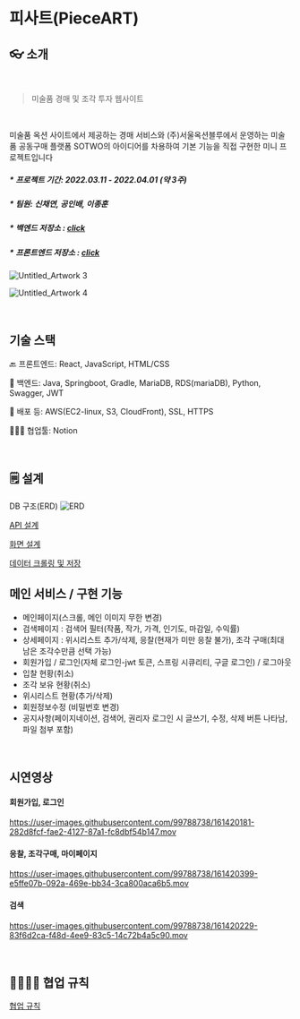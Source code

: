 # 피사트(PieceART)

## 👓 소개

<br>

> 미술품 경매 및 조각 투자 웹사이트
<br>

미술품 옥션 사이트에서 제공하는 경매 서비스와 (주)서울옥션블루에서 운영하는 미술품 공동구매 플랫폼 SOTWO의 아이디어를 차용하여 기본 기능을 직접 구현한 미니 프로젝트입니다

##### * 프로젝트 기간: 2022.03.11 - 2022.04.01 (약 3주)
##### * 팀원: 신채연, 공인배, 이종훈
##### * 백엔드 저장소 : <a href="https://github.com/botonger/pieceart_back">click</a>
##### * 프론트엔드 저장소 : <a href="https://github.com/botonger/pieceart_front">click</a>


![Untitled_Artwork 3](https://user-images.githubusercontent.com/99788738/161419579-4c364267-f288-4938-bdab-bb00472598be.jpg)

![Untitled_Artwork 4](https://user-images.githubusercontent.com/99788738/161419585-5f9f80ad-5bfd-4c16-95d1-3180875d00f8.jpg)


<br>

## 기술 스택

🔙 프론트엔드: React, JavaScript, HTML/CSS

📲 백엔드: Java, Springboot, Gradle, MariaDB, RDS(mariaDB), Python, Swagger, JWT

📃 배포 등: AWS(EC2-linux, S3, CloudFront), SSL, HTTPS

👨‍👨‍👧  협업툴: Notion

<br>

## 🗒 설계

DB 구조(ERD)
![ERD](https://user-images.githubusercontent.com/99788738/161421512-bfe5b98e-1db3-4636-b77f-9be1e2d37f4e.png)

<a href="https://github.com/botonger/pieceart_back/blob/main/doc/api.md">API 설계</a>

<a href="https://github.com/botonger/pieceart_back/blob/main/doc/frame.md">화면 설계</a>

<a href ="https://github.com/botonger/pieceart_back/blob/main/doc/crawl.md">데이터 크롤링 및 저장</a>

## 메인 서비스 / 구현 기능

- 메인페이지(스크롤, 메인 이미지 무한 변경)
- 검색페이지 : 검색어 필터(작품, 작가, 가격, 인기도, 마감일, 수익률)
- 상세페이지 : 위시리스트 추가/삭제, 응찰(현재가 미만 응찰 불가), 조각 구매(최대 남은 조각수만큼 선택 가능)
- 회원가입 / 로그인(자체 로그인-jwt 토큰, 스프링 시큐리티, 구글 로그인) / 로그아웃
- 입찰 현황(취소)
- 조각 보유 현황(취소)
- 위시리스트 현황(추가/삭제)
- 회원정보수정 (비밀번호 변경)
- 공지사항(페이지네이션, 검색어, 권리자 로그인 시 글쓰기, 수정, 삭제 버튼 나타남, 파일 첨부 포함)

<br>

## 시연영상

#### 회원가입, 로그인

https://user-images.githubusercontent.com/99788738/161420181-282d8fcf-fae2-4127-87a1-fc8dbf54b147.mov

#### 응찰, 조각구매, 마이페이지

https://user-images.githubusercontent.com/99788738/161420399-e5ffe07b-092a-469e-bb34-3ca800aca6b5.mov

#### 검색

https://user-images.githubusercontent.com/99788738/161420229-83f6d2ca-f48d-4ee9-83c5-14c72b4a5c90.mov



<br>

## 👨‍👨‍👧‍👧 협업 규칙

<a href="https://github.com/botonger/pieceart_back/blob/main/doc/rules.md">협업 규칙</a>

